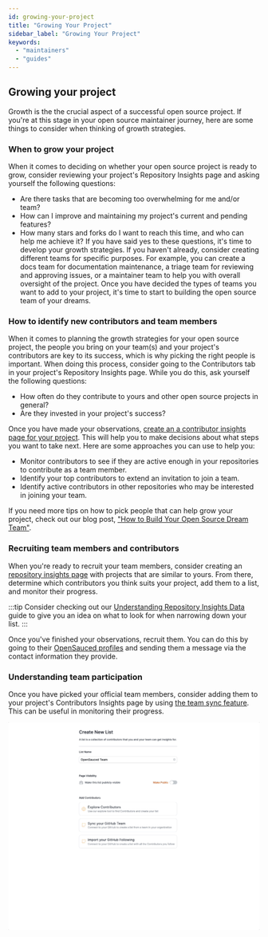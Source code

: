 ```yaml
---
id: growing-your-project
title: "Growing Your Project"
sidebar_label: "Growing Your Project"
keywords:
  - "maintainers"
  - "guides"
---
```


## Growing your project

Growth is the the crucial aspect of a successful open source project. If you're at this stage in your open source maintainer journey, here are some things to consider when thinking of growth strategies.

### When to grow your project

When it comes to deciding on whether your open source project is ready to grow, consider reviewing your project's Repository Insights page and asking yourself the following questions:

- Are there tasks that are becoming too overwhelming for me and/or team?
- How can I improve and maintaining my project's current and pending features?
- How many stars and forks do I want to reach this time, and who can help me achieve it?
If you have said yes to these questions, it's time to develop your growth strategies. If you haven't already, consider creating different teams for specific purposes. For example, you can create a docs team for documentation maintenance, a triage team for reviewing and approving issues, or a maintainer team to help you with overall oversight of the project.  Once you have decided the types of teams you want to add to your project, it's time to start to building the open source team of your dreams.

### How to identify new contributors and team members

When it comes to planning the growth strategies for your open source project, the people you bring on your team(s) and your project's contributors are key to its success, which is why picking the right people is important.  When doing this process, consider going to the Contributors tab in your project's Repository Insights page. While you do this, ask yourself the following questions:

- How often do they contribute to yours and other open source projects in general?
- Are they invested in your project's success?

Once you have made your observations, [create an a contributor insights page for your project](../docs/maintainers/maintainers-guide.md#creating-a-new-contributor-insight-page). This will help you to make decisions about what steps you want to take next. Here are some approaches you can use to help you:

- Monitor contributors to see if they are active enough in your repositories to contribute as a team member.
- Identify your top contributors to extend an invitation to join a team.
- Identify active contributors in other repositories who may be interested in joining your team.

If you need more tips on how to pick people that can help grow your project, check out our blog post, ["How to Build Your Open Source Dream Team"](https://dev.to/opensauced/how-to-build-your-open-source-dream-team-a-guide-3i90).

### Recruiting team members and contributors

When you're ready to recruit your team members, consider creating an [repository insights page](../docs/features/repo-insights.md) with projects that are similar to yours. From there, determine which contributors you think suits your project, add them to a list, and monitor their progress.  

:::tip
Consider checking out our [Understanding Repository Insights Data](../docs/features/understanding-repo-insights.md) guide to give you an idea on what to look for when narrowing down your list.
:::

Once you've finished your observations, recruit them. You can do this by going to their [OpenSauced profiles](../docs/contributors/contributors-guide.md#your-profile) and sending them a message via the contact information they provide.

### Understanding team participation

Once you have picked your official team members, consider adding them to your project's Contributors Insights page by using [the team sync feature](../docs/features/contributor-insights.md#how-to-create-a-contributor-insight-page). This can be useful in monitoring their progress.

![team sync gif](../../static/gif/team-sync.gif)
